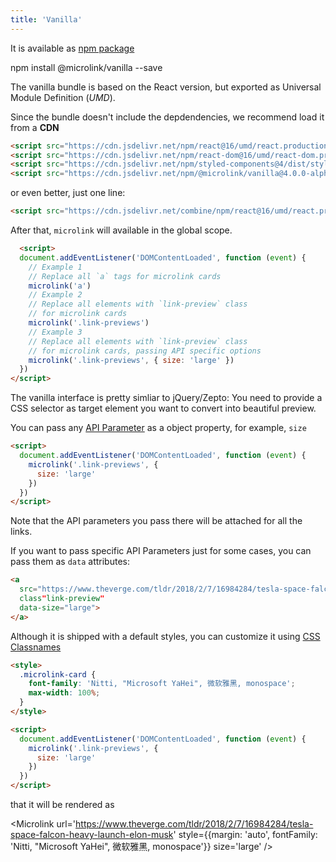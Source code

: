```yaml
---
title: 'Vanilla'
--- 
```


It is available as [npm package](https://www.npmjs.com/package/@microlink/vanilla)

<Terminal>npm install @microlink/vanilla --save</Terminal>

The vanilla bundle is based on the React version, but exported as Universal Module Definition (*UMD*).

Since the bundle doesn't include the depdendencies, we recommend load it from a **CDN**

```html
<script src="https://cdn.jsdelivr.net/npm/react@16/umd/react.production.min.js"></script>
<script src="https://cdn.jsdelivr.net/npm/react-dom@16/umd/react-dom.production.min.js"></script>
<script src="https://cdn.jsdelivr.net/npm/styled-components@4/dist/styled-components.min.js"></script>
<script src="https://cdn.jsdelivr.net/npm/@microlink/vanilla@4.0.0-alpha.3/dist/microlink.min.js"></script>
```

or even better, just one line:

```html
<script src="https://cdn.jsdelivr.net/combine/npm/react@16/umd/react.production.min.js,npm/react-dom@16/umd/react-dom.production.min.js,npm/@microlink/vanilla@4.0.0-alpha.3/dist/microlink.min.js"></script>
```

After that, `microlink` will available in the global scope.

```html
  <script>
  document.addEventListener('DOMContentLoaded', function (event) {
    // Example 1
    // Replace all `a` tags for microlink cards
    microlink('a')
    // Example 2
    // Replace all elements with `link-preview` class
    // for microlink cards
    microlink('.link-previews')
    // Example 3
    // Replace all elements with `link-preview` class
    // for microlink cards, passing API specific options
    microlink('.link-previews', { size: 'large' })
  })
</script>
```

<Figcaption children='We recommend calling the `microlink` method before the DOM finishes loading.' />

The vanilla interface is pretty simliar to jQuery/Zepto: You need to provide a CSS selector as target element you want to convert into beautiful preview.

<Microlink url='https://www.theverge.com/tldr/2018/2/7/16984284/tesla-space-falcon-heavy-launch-elon-musk' size='large' />

You can pass any [API Parameter](/api-parameter) as a object property, for example, `size`

```html
<script>
  document.addEventListener('DOMContentLoaded', function (event) {
    microlink('.link-previews', { 
      size: 'large'
    })
  })
</script>
```

Note that the API parameters you pass there will be attached for all the links.

If you want to pass specific API Parameters just for some cases, you can pass them as `data` attributes:

```html
<a 
  src="https://www.theverge.com/tldr/2018/2/7/16984284/tesla-space-falcon-heavy-launch-elon-musk" 
  class"link-preview" 
  data-size="large">
</a>
```

<Figcaption children='Passing specific API Parameters as second argument.' />

Although it is shipped with a default styles, you can customize it using [CSS Classnames](docs/sdk/getting-started/considerations/#css-classnames)

```html
<style>
  .microlink-card {
    font-family: 'Nitti, "Microsoft YaHei", 微软雅黑, monospace';
    max-width: 100%;
  }
</style>

<script>
  document.addEventListener('DOMContentLoaded', function (event) {
    microlink('.link-previews', { 
      size: 'large'
    })
  })
</script>
```

that it will be rendered as

<Microlink url='https://www.theverge.com/tldr/2018/2/7/16984284/tesla-space-falcon-heavy-launch-elon-musk' style={{margin: 'auto', fontFamily: 'Nitti, "Microsoft YaHei", 微软雅黑, monospace'}} size='large' />
